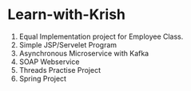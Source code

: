 # Learn-with-Krish

1. Equal Implementation project for Employee Class.
2. Simple JSP/Servelet Program
3. Asynchronous Microservice with Kafka
4. SOAP Webservice
5. Threads Practise Project
6. Spring Project


